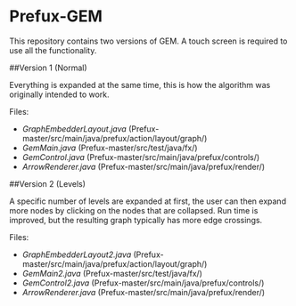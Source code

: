 # Prefux-GEM

This repository contains two versions of GEM. A touch screen is required to use all the functionality.

##Version 1 (Normal)

Everything is expanded at the same time, this is how the algorithm was originally intended to work.

Files:
- *GraphEmbedderLayout.java* (Prefux-master/src/main/java/prefux/action/layout/graph/)
- *GemMain.java* (Prefux-master/src/test/java/fx/)
- *GemControl.java* (Prefux-master/src/main/java/prefux/controls/)
- *ArrowRenderer.java* (Prefux-master/src/main/java/prefux/render/)

##Version 2 (Levels)

A specific number of levels are expanded at first, the user can then expand more nodes by clicking on the nodes that are collapsed.
Run time is improved, but the resulting graph typically has more edge crossings.

Files:
- *GraphEmbedderLayout2.java* (Prefux-master/src/main/java/prefux/action/layout/graph/)
- *GemMain2.java* (Prefux-master/src/test/java/fx/)
- *GemControl2.java* (Prefux-master/src/main/java/prefux/controls/)
- *ArrowRenderer.java* (Prefux-master/src/main/java/prefux/render/)

